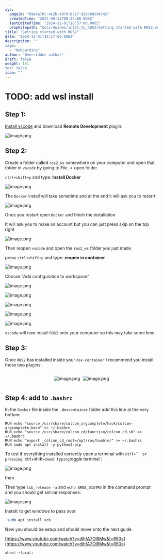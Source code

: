 ```yaml
---
sys:
  pageId: "89e0a78c-4e2b-4070-b327-d28cb0694742"
  createdTime: "2024-08-21T00:24:00.000Z"
  lastEditedTime: "2024-11-01T18:57:00.000Z"
  propFilepath: "docs/Guides/intro_to_ROS2/Getting started with ROS2.md"
title: "Getting started with ROS2"
date: "2024-11-01T18:57:00.000Z"
description: ""
tags:
  - "Onboarding"
author: "Overridden author"
draft: false
weight: 141
toc: false
icon: ""
---
```


# TODO: add wsl install

## Step 1:

[Install vscode](https://code.visualstudio.com/download) and download **Remote Development** plugin:

![image.png](https://prod-files-secure.s3.us-west-2.amazonaws.com/d518164a-d88e-44d1-a4ee-3adb3bd8bce0/efb52993-1881-4a40-b95e-6f020334f022/image.png?X-Amz-Algorithm=AWS4-HMAC-SHA256&X-Amz-Content-Sha256=UNSIGNED-PAYLOAD&X-Amz-Credential=ASIAZI2LB466WBZOF5BF%2F20250413%2Fus-west-2%2Fs3%2Faws4_request&X-Amz-Date=20250413T090758Z&X-Amz-Expires=3600&X-Amz-Security-Token=IQoJb3JpZ2luX2VjEHAaCXVzLXdlc3QtMiJIMEYCIQDOQLga7RDlRmeN0ZqUjzJZJKUG2K6Rwl%2Flf2VO7i5UrAIhALhSNdin8UZ6qP8GoODj8Z%2B2dlH7SaxTTfOKaLTVV8jOKogECOn%2F%2F%2F%2F%2F%2F%2F%2F%2F%2FwEQABoMNjM3NDIzMTgzODA1IgxHDdlXFMdPGCJnuhwq3AMR1%2BJgeNrCXKdr2uDQI8uTQ8P%2BzWql0GPWd%2Fo5IEx61jq%2BcObrkmUAAp%2BoPul41kR0%2BW5tPlxFW96dIUyZTNxyHNeCOayVFUo4q%2BWVMJf2J%2FIpDuPKNb7DjC8l3s04yDTqQlf3%2B5kRLG9T9ThssVucPTYzB8NEcJT5%2BciH3MYisGYjUUtlZ%2FDQRzVrICGe2sKLzePigKL66bmvhlqEwTdo%2BIu%2BBoFKQ%2Bh3p7vuGJPMt%2F0xVx%2FIGzdOT5Dow1NAVZHeOXQS7NQuCiekHpM8C9R5vPxtxRUgHiZHIb7dgHZ2IAYG60hN1J%2FHBjcti7QUIqSK78Z0ygupxDWQKXgGV3LT0s2s2PU4Ot7ucN3VOHG9i%2BSaThqUu%2B2YFE4K9B909ls8oXME0zx7A8UvX%2B8Jft0Jp8LJ%2FVBpUT7skK18NeKeQrYlv8RRnVfkWVujHt51NyMc1ZZ0gwUlpRoUiaux1f6B7VFUi%2BKfPly4Q0T75VlB%2B2KL72p0TeA3vmXFedU0OGNQvrbPHmqtA1ONNu8n3hkRtaEsh1mxgLGvBFbAFu4ThdgX1WXYCGKDwMiNCc3PyjDfQQ3CCO3DYeNmuHY9juSD48q5ZOC%2Bjn1ETR10zhEIwt1%2FnXoUA8Pg4YiOJDDW4O2%2FBjqkAZmQBny7SiJJJgfacGHPSrTM4K025wUMFkHwLVoWGcCPueNt%2BeMHECtc5VNAEPDwPPmfKp2rqbaID%2FUnevr8ybf1yiuE1SXoWkwx1Uq2AkzrpL4cGkLfATqTQWT6Pku9bcA9im3oD1y7N1PY%2BRHHQtIhPS3BLr9yPqHVsQ0GEHlGIF85uAi8fgWiiUQXna1j0ThjnsfeJ8E6hJqGWC2XssJPat2X&X-Amz-Signature=0c5006a7da60d9ab4015db1f782a8c94f0b749a897fb61edd80a9c0640d644a3&X-Amz-SignedHeaders=host&x-id=GetObject)

## Step 2:

Create a folder called `ros2_ws` somewhere on your computer and open that folder in `vscode` by going to File → open folder 

`ctrl+shift+p` and type: **Install Docker**

![image.png](https://prod-files-secure.s3.us-west-2.amazonaws.com/d518164a-d88e-44d1-a4ee-3adb3bd8bce0/2269dc0e-1cd5-47ff-bceb-c04ad9b2eab0/image.png?X-Amz-Algorithm=AWS4-HMAC-SHA256&X-Amz-Content-Sha256=UNSIGNED-PAYLOAD&X-Amz-Credential=ASIAZI2LB466WBZOF5BF%2F20250413%2Fus-west-2%2Fs3%2Faws4_request&X-Amz-Date=20250413T090758Z&X-Amz-Expires=3600&X-Amz-Security-Token=IQoJb3JpZ2luX2VjEHAaCXVzLXdlc3QtMiJIMEYCIQDOQLga7RDlRmeN0ZqUjzJZJKUG2K6Rwl%2Flf2VO7i5UrAIhALhSNdin8UZ6qP8GoODj8Z%2B2dlH7SaxTTfOKaLTVV8jOKogECOn%2F%2F%2F%2F%2F%2F%2F%2F%2F%2FwEQABoMNjM3NDIzMTgzODA1IgxHDdlXFMdPGCJnuhwq3AMR1%2BJgeNrCXKdr2uDQI8uTQ8P%2BzWql0GPWd%2Fo5IEx61jq%2BcObrkmUAAp%2BoPul41kR0%2BW5tPlxFW96dIUyZTNxyHNeCOayVFUo4q%2BWVMJf2J%2FIpDuPKNb7DjC8l3s04yDTqQlf3%2B5kRLG9T9ThssVucPTYzB8NEcJT5%2BciH3MYisGYjUUtlZ%2FDQRzVrICGe2sKLzePigKL66bmvhlqEwTdo%2BIu%2BBoFKQ%2Bh3p7vuGJPMt%2F0xVx%2FIGzdOT5Dow1NAVZHeOXQS7NQuCiekHpM8C9R5vPxtxRUgHiZHIb7dgHZ2IAYG60hN1J%2FHBjcti7QUIqSK78Z0ygupxDWQKXgGV3LT0s2s2PU4Ot7ucN3VOHG9i%2BSaThqUu%2B2YFE4K9B909ls8oXME0zx7A8UvX%2B8Jft0Jp8LJ%2FVBpUT7skK18NeKeQrYlv8RRnVfkWVujHt51NyMc1ZZ0gwUlpRoUiaux1f6B7VFUi%2BKfPly4Q0T75VlB%2B2KL72p0TeA3vmXFedU0OGNQvrbPHmqtA1ONNu8n3hkRtaEsh1mxgLGvBFbAFu4ThdgX1WXYCGKDwMiNCc3PyjDfQQ3CCO3DYeNmuHY9juSD48q5ZOC%2Bjn1ETR10zhEIwt1%2FnXoUA8Pg4YiOJDDW4O2%2FBjqkAZmQBny7SiJJJgfacGHPSrTM4K025wUMFkHwLVoWGcCPueNt%2BeMHECtc5VNAEPDwPPmfKp2rqbaID%2FUnevr8ybf1yiuE1SXoWkwx1Uq2AkzrpL4cGkLfATqTQWT6Pku9bcA9im3oD1y7N1PY%2BRHHQtIhPS3BLr9yPqHVsQ0GEHlGIF85uAi8fgWiiUQXna1j0ThjnsfeJ8E6hJqGWC2XssJPat2X&X-Amz-Signature=af3ba8a3a17210ff2b35ef44344fe45c8e573c03ad239d62106d63762e5f9289&X-Amz-SignedHeaders=host&x-id=GetObject)

The `Docker` install will take sometime and at the end it will ask you to restart

![image.png](https://prod-files-secure.s3.us-west-2.amazonaws.com/d518164a-d88e-44d1-a4ee-3adb3bd8bce0/ed233f78-be33-4b1f-b89c-9c346c0e961e/image.png?X-Amz-Algorithm=AWS4-HMAC-SHA256&X-Amz-Content-Sha256=UNSIGNED-PAYLOAD&X-Amz-Credential=ASIAZI2LB466WBZOF5BF%2F20250413%2Fus-west-2%2Fs3%2Faws4_request&X-Amz-Date=20250413T090758Z&X-Amz-Expires=3600&X-Amz-Security-Token=IQoJb3JpZ2luX2VjEHAaCXVzLXdlc3QtMiJIMEYCIQDOQLga7RDlRmeN0ZqUjzJZJKUG2K6Rwl%2Flf2VO7i5UrAIhALhSNdin8UZ6qP8GoODj8Z%2B2dlH7SaxTTfOKaLTVV8jOKogECOn%2F%2F%2F%2F%2F%2F%2F%2F%2F%2FwEQABoMNjM3NDIzMTgzODA1IgxHDdlXFMdPGCJnuhwq3AMR1%2BJgeNrCXKdr2uDQI8uTQ8P%2BzWql0GPWd%2Fo5IEx61jq%2BcObrkmUAAp%2BoPul41kR0%2BW5tPlxFW96dIUyZTNxyHNeCOayVFUo4q%2BWVMJf2J%2FIpDuPKNb7DjC8l3s04yDTqQlf3%2B5kRLG9T9ThssVucPTYzB8NEcJT5%2BciH3MYisGYjUUtlZ%2FDQRzVrICGe2sKLzePigKL66bmvhlqEwTdo%2BIu%2BBoFKQ%2Bh3p7vuGJPMt%2F0xVx%2FIGzdOT5Dow1NAVZHeOXQS7NQuCiekHpM8C9R5vPxtxRUgHiZHIb7dgHZ2IAYG60hN1J%2FHBjcti7QUIqSK78Z0ygupxDWQKXgGV3LT0s2s2PU4Ot7ucN3VOHG9i%2BSaThqUu%2B2YFE4K9B909ls8oXME0zx7A8UvX%2B8Jft0Jp8LJ%2FVBpUT7skK18NeKeQrYlv8RRnVfkWVujHt51NyMc1ZZ0gwUlpRoUiaux1f6B7VFUi%2BKfPly4Q0T75VlB%2B2KL72p0TeA3vmXFedU0OGNQvrbPHmqtA1ONNu8n3hkRtaEsh1mxgLGvBFbAFu4ThdgX1WXYCGKDwMiNCc3PyjDfQQ3CCO3DYeNmuHY9juSD48q5ZOC%2Bjn1ETR10zhEIwt1%2FnXoUA8Pg4YiOJDDW4O2%2FBjqkAZmQBny7SiJJJgfacGHPSrTM4K025wUMFkHwLVoWGcCPueNt%2BeMHECtc5VNAEPDwPPmfKp2rqbaID%2FUnevr8ybf1yiuE1SXoWkwx1Uq2AkzrpL4cGkLfATqTQWT6Pku9bcA9im3oD1y7N1PY%2BRHHQtIhPS3BLr9yPqHVsQ0GEHlGIF85uAi8fgWiiUQXna1j0ThjnsfeJ8E6hJqGWC2XssJPat2X&X-Amz-Signature=6f501f8b5eb0a6d37fe4edbd824b35178df9baa68dd3fd75c05f835595442d55&X-Amz-SignedHeaders=host&x-id=GetObject)

Once you restart open `Docker` and finish the installation

It will ask you to make an account but you can just press skip on the top right

![image.png](https://prod-files-secure.s3.us-west-2.amazonaws.com/d518164a-d88e-44d1-a4ee-3adb3bd8bce0/21010ad9-1659-4fd9-9f59-9932a09b2a3d/image.png?X-Amz-Algorithm=AWS4-HMAC-SHA256&X-Amz-Content-Sha256=UNSIGNED-PAYLOAD&X-Amz-Credential=ASIAZI2LB466WBZOF5BF%2F20250413%2Fus-west-2%2Fs3%2Faws4_request&X-Amz-Date=20250413T090759Z&X-Amz-Expires=3600&X-Amz-Security-Token=IQoJb3JpZ2luX2VjEHAaCXVzLXdlc3QtMiJIMEYCIQDOQLga7RDlRmeN0ZqUjzJZJKUG2K6Rwl%2Flf2VO7i5UrAIhALhSNdin8UZ6qP8GoODj8Z%2B2dlH7SaxTTfOKaLTVV8jOKogECOn%2F%2F%2F%2F%2F%2F%2F%2F%2F%2FwEQABoMNjM3NDIzMTgzODA1IgxHDdlXFMdPGCJnuhwq3AMR1%2BJgeNrCXKdr2uDQI8uTQ8P%2BzWql0GPWd%2Fo5IEx61jq%2BcObrkmUAAp%2BoPul41kR0%2BW5tPlxFW96dIUyZTNxyHNeCOayVFUo4q%2BWVMJf2J%2FIpDuPKNb7DjC8l3s04yDTqQlf3%2B5kRLG9T9ThssVucPTYzB8NEcJT5%2BciH3MYisGYjUUtlZ%2FDQRzVrICGe2sKLzePigKL66bmvhlqEwTdo%2BIu%2BBoFKQ%2Bh3p7vuGJPMt%2F0xVx%2FIGzdOT5Dow1NAVZHeOXQS7NQuCiekHpM8C9R5vPxtxRUgHiZHIb7dgHZ2IAYG60hN1J%2FHBjcti7QUIqSK78Z0ygupxDWQKXgGV3LT0s2s2PU4Ot7ucN3VOHG9i%2BSaThqUu%2B2YFE4K9B909ls8oXME0zx7A8UvX%2B8Jft0Jp8LJ%2FVBpUT7skK18NeKeQrYlv8RRnVfkWVujHt51NyMc1ZZ0gwUlpRoUiaux1f6B7VFUi%2BKfPly4Q0T75VlB%2B2KL72p0TeA3vmXFedU0OGNQvrbPHmqtA1ONNu8n3hkRtaEsh1mxgLGvBFbAFu4ThdgX1WXYCGKDwMiNCc3PyjDfQQ3CCO3DYeNmuHY9juSD48q5ZOC%2Bjn1ETR10zhEIwt1%2FnXoUA8Pg4YiOJDDW4O2%2FBjqkAZmQBny7SiJJJgfacGHPSrTM4K025wUMFkHwLVoWGcCPueNt%2BeMHECtc5VNAEPDwPPmfKp2rqbaID%2FUnevr8ybf1yiuE1SXoWkwx1Uq2AkzrpL4cGkLfATqTQWT6Pku9bcA9im3oD1y7N1PY%2BRHHQtIhPS3BLr9yPqHVsQ0GEHlGIF85uAi8fgWiiUQXna1j0ThjnsfeJ8E6hJqGWC2XssJPat2X&X-Amz-Signature=6b44b3a72d8a1929848fe78d4e38f8917c1fc240552f1f196f8661efc0aab6e1&X-Amz-SignedHeaders=host&x-id=GetObject)

Then reopen `vscode` and open the `ros2_ws` folder you just made

press `ctrl+shift+p` and type: **reopen in container**

![image.png](https://prod-files-secure.s3.us-west-2.amazonaws.com/d518164a-d88e-44d1-a4ee-3adb3bd8bce0/4e93b8c2-41ad-488c-8095-c74205196118/image.png?X-Amz-Algorithm=AWS4-HMAC-SHA256&X-Amz-Content-Sha256=UNSIGNED-PAYLOAD&X-Amz-Credential=ASIAZI2LB466WBZOF5BF%2F20250413%2Fus-west-2%2Fs3%2Faws4_request&X-Amz-Date=20250413T090758Z&X-Amz-Expires=3600&X-Amz-Security-Token=IQoJb3JpZ2luX2VjEHAaCXVzLXdlc3QtMiJIMEYCIQDOQLga7RDlRmeN0ZqUjzJZJKUG2K6Rwl%2Flf2VO7i5UrAIhALhSNdin8UZ6qP8GoODj8Z%2B2dlH7SaxTTfOKaLTVV8jOKogECOn%2F%2F%2F%2F%2F%2F%2F%2F%2F%2FwEQABoMNjM3NDIzMTgzODA1IgxHDdlXFMdPGCJnuhwq3AMR1%2BJgeNrCXKdr2uDQI8uTQ8P%2BzWql0GPWd%2Fo5IEx61jq%2BcObrkmUAAp%2BoPul41kR0%2BW5tPlxFW96dIUyZTNxyHNeCOayVFUo4q%2BWVMJf2J%2FIpDuPKNb7DjC8l3s04yDTqQlf3%2B5kRLG9T9ThssVucPTYzB8NEcJT5%2BciH3MYisGYjUUtlZ%2FDQRzVrICGe2sKLzePigKL66bmvhlqEwTdo%2BIu%2BBoFKQ%2Bh3p7vuGJPMt%2F0xVx%2FIGzdOT5Dow1NAVZHeOXQS7NQuCiekHpM8C9R5vPxtxRUgHiZHIb7dgHZ2IAYG60hN1J%2FHBjcti7QUIqSK78Z0ygupxDWQKXgGV3LT0s2s2PU4Ot7ucN3VOHG9i%2BSaThqUu%2B2YFE4K9B909ls8oXME0zx7A8UvX%2B8Jft0Jp8LJ%2FVBpUT7skK18NeKeQrYlv8RRnVfkWVujHt51NyMc1ZZ0gwUlpRoUiaux1f6B7VFUi%2BKfPly4Q0T75VlB%2B2KL72p0TeA3vmXFedU0OGNQvrbPHmqtA1ONNu8n3hkRtaEsh1mxgLGvBFbAFu4ThdgX1WXYCGKDwMiNCc3PyjDfQQ3CCO3DYeNmuHY9juSD48q5ZOC%2Bjn1ETR10zhEIwt1%2FnXoUA8Pg4YiOJDDW4O2%2FBjqkAZmQBny7SiJJJgfacGHPSrTM4K025wUMFkHwLVoWGcCPueNt%2BeMHECtc5VNAEPDwPPmfKp2rqbaID%2FUnevr8ybf1yiuE1SXoWkwx1Uq2AkzrpL4cGkLfATqTQWT6Pku9bcA9im3oD1y7N1PY%2BRHHQtIhPS3BLr9yPqHVsQ0GEHlGIF85uAi8fgWiiUQXna1j0ThjnsfeJ8E6hJqGWC2XssJPat2X&X-Amz-Signature=d4557e24883c4380b9a1d4f47b0491a96d298bd312da5ea6639264314130e180&X-Amz-SignedHeaders=host&x-id=GetObject)

Choose “Add configuration to workspace”

![image.png](https://prod-files-secure.s3.us-west-2.amazonaws.com/d518164a-d88e-44d1-a4ee-3adb3bd8bce0/9560b282-5060-4989-ba37-97e7b2c22476/image.png?X-Amz-Algorithm=AWS4-HMAC-SHA256&X-Amz-Content-Sha256=UNSIGNED-PAYLOAD&X-Amz-Credential=ASIAZI2LB466WBZOF5BF%2F20250413%2Fus-west-2%2Fs3%2Faws4_request&X-Amz-Date=20250413T090759Z&X-Amz-Expires=3600&X-Amz-Security-Token=IQoJb3JpZ2luX2VjEHAaCXVzLXdlc3QtMiJIMEYCIQDOQLga7RDlRmeN0ZqUjzJZJKUG2K6Rwl%2Flf2VO7i5UrAIhALhSNdin8UZ6qP8GoODj8Z%2B2dlH7SaxTTfOKaLTVV8jOKogECOn%2F%2F%2F%2F%2F%2F%2F%2F%2F%2FwEQABoMNjM3NDIzMTgzODA1IgxHDdlXFMdPGCJnuhwq3AMR1%2BJgeNrCXKdr2uDQI8uTQ8P%2BzWql0GPWd%2Fo5IEx61jq%2BcObrkmUAAp%2BoPul41kR0%2BW5tPlxFW96dIUyZTNxyHNeCOayVFUo4q%2BWVMJf2J%2FIpDuPKNb7DjC8l3s04yDTqQlf3%2B5kRLG9T9ThssVucPTYzB8NEcJT5%2BciH3MYisGYjUUtlZ%2FDQRzVrICGe2sKLzePigKL66bmvhlqEwTdo%2BIu%2BBoFKQ%2Bh3p7vuGJPMt%2F0xVx%2FIGzdOT5Dow1NAVZHeOXQS7NQuCiekHpM8C9R5vPxtxRUgHiZHIb7dgHZ2IAYG60hN1J%2FHBjcti7QUIqSK78Z0ygupxDWQKXgGV3LT0s2s2PU4Ot7ucN3VOHG9i%2BSaThqUu%2B2YFE4K9B909ls8oXME0zx7A8UvX%2B8Jft0Jp8LJ%2FVBpUT7skK18NeKeQrYlv8RRnVfkWVujHt51NyMc1ZZ0gwUlpRoUiaux1f6B7VFUi%2BKfPly4Q0T75VlB%2B2KL72p0TeA3vmXFedU0OGNQvrbPHmqtA1ONNu8n3hkRtaEsh1mxgLGvBFbAFu4ThdgX1WXYCGKDwMiNCc3PyjDfQQ3CCO3DYeNmuHY9juSD48q5ZOC%2Bjn1ETR10zhEIwt1%2FnXoUA8Pg4YiOJDDW4O2%2FBjqkAZmQBny7SiJJJgfacGHPSrTM4K025wUMFkHwLVoWGcCPueNt%2BeMHECtc5VNAEPDwPPmfKp2rqbaID%2FUnevr8ybf1yiuE1SXoWkwx1Uq2AkzrpL4cGkLfATqTQWT6Pku9bcA9im3oD1y7N1PY%2BRHHQtIhPS3BLr9yPqHVsQ0GEHlGIF85uAi8fgWiiUQXna1j0ThjnsfeJ8E6hJqGWC2XssJPat2X&X-Amz-Signature=a558b6b709ef6a7724c09f5809b7d5320bac954815cb2ea4da06513ac534aef4&X-Amz-SignedHeaders=host&x-id=GetObject)

![image.png](https://prod-files-secure.s3.us-west-2.amazonaws.com/d518164a-d88e-44d1-a4ee-3adb3bd8bce0/2ee63f81-886b-48e8-a553-dc6e5eac99e4/image.png?X-Amz-Algorithm=AWS4-HMAC-SHA256&X-Amz-Content-Sha256=UNSIGNED-PAYLOAD&X-Amz-Credential=ASIAZI2LB466WBZOF5BF%2F20250413%2Fus-west-2%2Fs3%2Faws4_request&X-Amz-Date=20250413T090758Z&X-Amz-Expires=3600&X-Amz-Security-Token=IQoJb3JpZ2luX2VjEHAaCXVzLXdlc3QtMiJIMEYCIQDOQLga7RDlRmeN0ZqUjzJZJKUG2K6Rwl%2Flf2VO7i5UrAIhALhSNdin8UZ6qP8GoODj8Z%2B2dlH7SaxTTfOKaLTVV8jOKogECOn%2F%2F%2F%2F%2F%2F%2F%2F%2F%2FwEQABoMNjM3NDIzMTgzODA1IgxHDdlXFMdPGCJnuhwq3AMR1%2BJgeNrCXKdr2uDQI8uTQ8P%2BzWql0GPWd%2Fo5IEx61jq%2BcObrkmUAAp%2BoPul41kR0%2BW5tPlxFW96dIUyZTNxyHNeCOayVFUo4q%2BWVMJf2J%2FIpDuPKNb7DjC8l3s04yDTqQlf3%2B5kRLG9T9ThssVucPTYzB8NEcJT5%2BciH3MYisGYjUUtlZ%2FDQRzVrICGe2sKLzePigKL66bmvhlqEwTdo%2BIu%2BBoFKQ%2Bh3p7vuGJPMt%2F0xVx%2FIGzdOT5Dow1NAVZHeOXQS7NQuCiekHpM8C9R5vPxtxRUgHiZHIb7dgHZ2IAYG60hN1J%2FHBjcti7QUIqSK78Z0ygupxDWQKXgGV3LT0s2s2PU4Ot7ucN3VOHG9i%2BSaThqUu%2B2YFE4K9B909ls8oXME0zx7A8UvX%2B8Jft0Jp8LJ%2FVBpUT7skK18NeKeQrYlv8RRnVfkWVujHt51NyMc1ZZ0gwUlpRoUiaux1f6B7VFUi%2BKfPly4Q0T75VlB%2B2KL72p0TeA3vmXFedU0OGNQvrbPHmqtA1ONNu8n3hkRtaEsh1mxgLGvBFbAFu4ThdgX1WXYCGKDwMiNCc3PyjDfQQ3CCO3DYeNmuHY9juSD48q5ZOC%2Bjn1ETR10zhEIwt1%2FnXoUA8Pg4YiOJDDW4O2%2FBjqkAZmQBny7SiJJJgfacGHPSrTM4K025wUMFkHwLVoWGcCPueNt%2BeMHECtc5VNAEPDwPPmfKp2rqbaID%2FUnevr8ybf1yiuE1SXoWkwx1Uq2AkzrpL4cGkLfATqTQWT6Pku9bcA9im3oD1y7N1PY%2BRHHQtIhPS3BLr9yPqHVsQ0GEHlGIF85uAi8fgWiiUQXna1j0ThjnsfeJ8E6hJqGWC2XssJPat2X&X-Amz-Signature=b7e14a8f589da281fcb0016486d60ca3172fcd5286dc9cda9dbe19b94cbf59e1&X-Amz-SignedHeaders=host&x-id=GetObject)

![image.png](https://prod-files-secure.s3.us-west-2.amazonaws.com/d518164a-d88e-44d1-a4ee-3adb3bd8bce0/ae1580b2-b048-407e-aed9-b584224a7a04/image.png?X-Amz-Algorithm=AWS4-HMAC-SHA256&X-Amz-Content-Sha256=UNSIGNED-PAYLOAD&X-Amz-Credential=ASIAZI2LB466WBZOF5BF%2F20250413%2Fus-west-2%2Fs3%2Faws4_request&X-Amz-Date=20250413T090758Z&X-Amz-Expires=3600&X-Amz-Security-Token=IQoJb3JpZ2luX2VjEHAaCXVzLXdlc3QtMiJIMEYCIQDOQLga7RDlRmeN0ZqUjzJZJKUG2K6Rwl%2Flf2VO7i5UrAIhALhSNdin8UZ6qP8GoODj8Z%2B2dlH7SaxTTfOKaLTVV8jOKogECOn%2F%2F%2F%2F%2F%2F%2F%2F%2F%2FwEQABoMNjM3NDIzMTgzODA1IgxHDdlXFMdPGCJnuhwq3AMR1%2BJgeNrCXKdr2uDQI8uTQ8P%2BzWql0GPWd%2Fo5IEx61jq%2BcObrkmUAAp%2BoPul41kR0%2BW5tPlxFW96dIUyZTNxyHNeCOayVFUo4q%2BWVMJf2J%2FIpDuPKNb7DjC8l3s04yDTqQlf3%2B5kRLG9T9ThssVucPTYzB8NEcJT5%2BciH3MYisGYjUUtlZ%2FDQRzVrICGe2sKLzePigKL66bmvhlqEwTdo%2BIu%2BBoFKQ%2Bh3p7vuGJPMt%2F0xVx%2FIGzdOT5Dow1NAVZHeOXQS7NQuCiekHpM8C9R5vPxtxRUgHiZHIb7dgHZ2IAYG60hN1J%2FHBjcti7QUIqSK78Z0ygupxDWQKXgGV3LT0s2s2PU4Ot7ucN3VOHG9i%2BSaThqUu%2B2YFE4K9B909ls8oXME0zx7A8UvX%2B8Jft0Jp8LJ%2FVBpUT7skK18NeKeQrYlv8RRnVfkWVujHt51NyMc1ZZ0gwUlpRoUiaux1f6B7VFUi%2BKfPly4Q0T75VlB%2B2KL72p0TeA3vmXFedU0OGNQvrbPHmqtA1ONNu8n3hkRtaEsh1mxgLGvBFbAFu4ThdgX1WXYCGKDwMiNCc3PyjDfQQ3CCO3DYeNmuHY9juSD48q5ZOC%2Bjn1ETR10zhEIwt1%2FnXoUA8Pg4YiOJDDW4O2%2FBjqkAZmQBny7SiJJJgfacGHPSrTM4K025wUMFkHwLVoWGcCPueNt%2BeMHECtc5VNAEPDwPPmfKp2rqbaID%2FUnevr8ybf1yiuE1SXoWkwx1Uq2AkzrpL4cGkLfATqTQWT6Pku9bcA9im3oD1y7N1PY%2BRHHQtIhPS3BLr9yPqHVsQ0GEHlGIF85uAi8fgWiiUQXna1j0ThjnsfeJ8E6hJqGWC2XssJPat2X&X-Amz-Signature=ad12b7b3a550941f4c23fc5244443e77340f513052be1e9bd05d7320f8a9218b&X-Amz-SignedHeaders=host&x-id=GetObject)

![image.png](https://prod-files-secure.s3.us-west-2.amazonaws.com/d518164a-d88e-44d1-a4ee-3adb3bd8bce0/53255b28-f75e-430f-b9e3-c0ac8577e42b/image.png?X-Amz-Algorithm=AWS4-HMAC-SHA256&X-Amz-Content-Sha256=UNSIGNED-PAYLOAD&X-Amz-Credential=ASIAZI2LB466WBZOF5BF%2F20250413%2Fus-west-2%2Fs3%2Faws4_request&X-Amz-Date=20250413T090758Z&X-Amz-Expires=3600&X-Amz-Security-Token=IQoJb3JpZ2luX2VjEHAaCXVzLXdlc3QtMiJIMEYCIQDOQLga7RDlRmeN0ZqUjzJZJKUG2K6Rwl%2Flf2VO7i5UrAIhALhSNdin8UZ6qP8GoODj8Z%2B2dlH7SaxTTfOKaLTVV8jOKogECOn%2F%2F%2F%2F%2F%2F%2F%2F%2F%2FwEQABoMNjM3NDIzMTgzODA1IgxHDdlXFMdPGCJnuhwq3AMR1%2BJgeNrCXKdr2uDQI8uTQ8P%2BzWql0GPWd%2Fo5IEx61jq%2BcObrkmUAAp%2BoPul41kR0%2BW5tPlxFW96dIUyZTNxyHNeCOayVFUo4q%2BWVMJf2J%2FIpDuPKNb7DjC8l3s04yDTqQlf3%2B5kRLG9T9ThssVucPTYzB8NEcJT5%2BciH3MYisGYjUUtlZ%2FDQRzVrICGe2sKLzePigKL66bmvhlqEwTdo%2BIu%2BBoFKQ%2Bh3p7vuGJPMt%2F0xVx%2FIGzdOT5Dow1NAVZHeOXQS7NQuCiekHpM8C9R5vPxtxRUgHiZHIb7dgHZ2IAYG60hN1J%2FHBjcti7QUIqSK78Z0ygupxDWQKXgGV3LT0s2s2PU4Ot7ucN3VOHG9i%2BSaThqUu%2B2YFE4K9B909ls8oXME0zx7A8UvX%2B8Jft0Jp8LJ%2FVBpUT7skK18NeKeQrYlv8RRnVfkWVujHt51NyMc1ZZ0gwUlpRoUiaux1f6B7VFUi%2BKfPly4Q0T75VlB%2B2KL72p0TeA3vmXFedU0OGNQvrbPHmqtA1ONNu8n3hkRtaEsh1mxgLGvBFbAFu4ThdgX1WXYCGKDwMiNCc3PyjDfQQ3CCO3DYeNmuHY9juSD48q5ZOC%2Bjn1ETR10zhEIwt1%2FnXoUA8Pg4YiOJDDW4O2%2FBjqkAZmQBny7SiJJJgfacGHPSrTM4K025wUMFkHwLVoWGcCPueNt%2BeMHECtc5VNAEPDwPPmfKp2rqbaID%2FUnevr8ybf1yiuE1SXoWkwx1Uq2AkzrpL4cGkLfATqTQWT6Pku9bcA9im3oD1y7N1PY%2BRHHQtIhPS3BLr9yPqHVsQ0GEHlGIF85uAi8fgWiiUQXna1j0ThjnsfeJ8E6hJqGWC2XssJPat2X&X-Amz-Signature=0d2a8f8a99278ebd207f945ae166dad0fc5011c0e67a43c033ecaf8af108cd17&X-Amz-SignedHeaders=host&x-id=GetObject)

![image.png](https://prod-files-secure.s3.us-west-2.amazonaws.com/d518164a-d88e-44d1-a4ee-3adb3bd8bce0/7c562767-5af9-4ffb-97d1-327bcdf4ee00/image.png?X-Amz-Algorithm=AWS4-HMAC-SHA256&X-Amz-Content-Sha256=UNSIGNED-PAYLOAD&X-Amz-Credential=ASIAZI2LB466WBZOF5BF%2F20250413%2Fus-west-2%2Fs3%2Faws4_request&X-Amz-Date=20250413T090759Z&X-Amz-Expires=3600&X-Amz-Security-Token=IQoJb3JpZ2luX2VjEHAaCXVzLXdlc3QtMiJIMEYCIQDOQLga7RDlRmeN0ZqUjzJZJKUG2K6Rwl%2Flf2VO7i5UrAIhALhSNdin8UZ6qP8GoODj8Z%2B2dlH7SaxTTfOKaLTVV8jOKogECOn%2F%2F%2F%2F%2F%2F%2F%2F%2F%2FwEQABoMNjM3NDIzMTgzODA1IgxHDdlXFMdPGCJnuhwq3AMR1%2BJgeNrCXKdr2uDQI8uTQ8P%2BzWql0GPWd%2Fo5IEx61jq%2BcObrkmUAAp%2BoPul41kR0%2BW5tPlxFW96dIUyZTNxyHNeCOayVFUo4q%2BWVMJf2J%2FIpDuPKNb7DjC8l3s04yDTqQlf3%2B5kRLG9T9ThssVucPTYzB8NEcJT5%2BciH3MYisGYjUUtlZ%2FDQRzVrICGe2sKLzePigKL66bmvhlqEwTdo%2BIu%2BBoFKQ%2Bh3p7vuGJPMt%2F0xVx%2FIGzdOT5Dow1NAVZHeOXQS7NQuCiekHpM8C9R5vPxtxRUgHiZHIb7dgHZ2IAYG60hN1J%2FHBjcti7QUIqSK78Z0ygupxDWQKXgGV3LT0s2s2PU4Ot7ucN3VOHG9i%2BSaThqUu%2B2YFE4K9B909ls8oXME0zx7A8UvX%2B8Jft0Jp8LJ%2FVBpUT7skK18NeKeQrYlv8RRnVfkWVujHt51NyMc1ZZ0gwUlpRoUiaux1f6B7VFUi%2BKfPly4Q0T75VlB%2B2KL72p0TeA3vmXFedU0OGNQvrbPHmqtA1ONNu8n3hkRtaEsh1mxgLGvBFbAFu4ThdgX1WXYCGKDwMiNCc3PyjDfQQ3CCO3DYeNmuHY9juSD48q5ZOC%2Bjn1ETR10zhEIwt1%2FnXoUA8Pg4YiOJDDW4O2%2FBjqkAZmQBny7SiJJJgfacGHPSrTM4K025wUMFkHwLVoWGcCPueNt%2BeMHECtc5VNAEPDwPPmfKp2rqbaID%2FUnevr8ybf1yiuE1SXoWkwx1Uq2AkzrpL4cGkLfATqTQWT6Pku9bcA9im3oD1y7N1PY%2BRHHQtIhPS3BLr9yPqHVsQ0GEHlGIF85uAi8fgWiiUQXna1j0ThjnsfeJ8E6hJqGWC2XssJPat2X&X-Amz-Signature=86f97f59a76fb1bc55e1872f7d143d930590a45bfed76844515c4351b8e59199&X-Amz-SignedHeaders=host&x-id=GetObject)

`vscode` will now install `ROS2` onto your computer so this may take some time.

## Step 3:

Once `ROS2` has installed inside your `dev-container` I recommend you install these two plugins:

<div style="display: flex;flex-direction: row; column-gap:10px; max-width: 630px;justify-content: center;">
<div>

![image.png](https://prod-files-secure.s3.us-west-2.amazonaws.com/d518164a-d88e-44d1-a4ee-3adb3bd8bce0/3fc3d550-5a54-4ba1-ba6b-faa01cdb7369/image.png?X-Amz-Algorithm=AWS4-HMAC-SHA256&X-Amz-Content-Sha256=UNSIGNED-PAYLOAD&X-Amz-Credential=ASIAZI2LB466YLXSFD3Y%2F20250413%2Fus-west-2%2Fs3%2Faws4_request&X-Amz-Date=20250413T090800Z&X-Amz-Expires=3600&X-Amz-Security-Token=IQoJb3JpZ2luX2VjEHAaCXVzLXdlc3QtMiJHMEUCIHouqu01iSm%2FLlcW%2BZtbDhFIJafFAzmixEi7PW2VxeewAiEAr0AE%2BYXePmEUS8tVQRQ1yW6nq%2F8KZjWgzZ9Ez2tQvPMqiAQI6f%2F%2F%2F%2F%2F%2F%2F%2F%2F%2FARAAGgw2Mzc0MjMxODM4MDUiDEpvqAjU8h1%2Ft%2B0btircA86tSHTCb3UaU%2BvDc4JBpv7Juq39t%2FEFEK28lKvbA1Vuj9qxgG2NWNdfsmjtcEUlittTPbovasza5EcCpKWahPp6IT2CPEUL39QD8xbRVDMYoEFHA2VjKWCAbFOx7EYN1lPxd7dD5Sic1xPTxs%2BZU11iatlXiDkDiHCdkZ4YTKQqh%2BgxK0kVwOtLScegywPbV3CobcIfWHi1K2B7vttdmQsCm0zWwHdUwDFS%2FANuk3QnBz2pHATGeT5V%2B2HCd9QUK2AahRcchmiKTdHX88JKmrAcjRrT%2BVrF2B%2FYP0lmDcTw6QNP4X1nmR00suk5jLa1e473tPKTQlwVQXn5JfYJ1rm73jeD8wUiNKfreMQFgehhwRAiARCAVcDL9tA07lTWnMQRIfRl%2Ftthp%2Ff%2Fux8OCIpmvKso%2B%2BO1zsIl9Xq%2FD0GLC6bliNjNGkTyG7QfUSkO9kCMQsxazWOoDz6sEuuh9C3OnZXVqthx2%2BZcoESXggeuw5uzFv4TaCXgPOOwiJaSUC46M6gk22rWGMXrL1R20nIEUTqUh6RGIH7dtU0b4B3eIl8sfN%2F4AejACMbLxnUhYyn%2FCZ3fZp53xwahB0X0f%2FL3tPSz5LUt5aqa83h541SIGaoutGtGhQYGfuEWMLHg7b8GOqUBDV8M%2F2AocoXQFret%2BSkG4NQah7y21MwwqQZT%2FsJ9hinwcD6Bbudp7nLhPvjkMEkyOkDaAU48DXsMY8I%2BdkvbUmOS47bzaAUlDnHta8A4YbE6BI6IO86HmLCcekRWZx2BNK84rIPcABKvl1jvNxhA3b1J8xbFY8wL8CAWAwgyy%2FcEZItxWQwKLgWtJDWg2NU6pAykekTmtg%2BEUxci0Z2Kw9jqxPIK&X-Amz-Signature=484ecb386504bdd896691ce2c400c54b0a75a285347e857a1a5e53bcf5065a22&X-Amz-SignedHeaders=host&x-id=GetObject)

</div>
<div>

![image.png](https://prod-files-secure.s3.us-west-2.amazonaws.com/d518164a-d88e-44d1-a4ee-3adb3bd8bce0/d994cc66-13c2-4093-a5a3-f84cf4601a82/image.png?X-Amz-Algorithm=AWS4-HMAC-SHA256&X-Amz-Content-Sha256=UNSIGNED-PAYLOAD&X-Amz-Credential=ASIAZI2LB4667HH4Q5XM%2F20250413%2Fus-west-2%2Fs3%2Faws4_request&X-Amz-Date=20250413T090800Z&X-Amz-Expires=3600&X-Amz-Security-Token=IQoJb3JpZ2luX2VjEHAaCXVzLXdlc3QtMiJGMEQCIB6CJM%2BWXWTlH8mv6qrUcH%2B0J2TJOIkz9hBRU3XLIBGRAiBnuGcsK2ci%2Bg%2Fx387Qo3O9zPJD61Li97w%2B5iZn2vMhCSqIBAjp%2F%2F%2F%2F%2F%2F%2F%2F%2F%2F8BEAAaDDYzNzQyMzE4MzgwNSIMm4zcIKXfqh4BRWg1KtwDM8MEqq9V%2FHfnOxr1EXsp%2FjQ%2BEkZRv%2BicCTyRsUgitiiYgliuypkXGJo4YYe%2FqWMtoj0L%2BCM2I8u9sbyxkZVG%2Bwx1Q1Tps5h%2FjFl6g5K4Fx1ifS7T1xbYIbag1TC32GJ956%2B1ZoAdaHLKHtmaYdzwr1gi9AG63qGlYE15EquU%2BuRNPrjT5z7ZEkWpXbNikJ3gTvFabZRGyyB3G4O8Tg%2F3F695zHYIiPVtiv4LlntdbUI8zdXyEo4bxkfpenNbgEBcVyayyciaqZBnq1%2F%2BkOq0a9HOZSTzKqb6p%2BLPPrVYylrgmDOHjRLumViCJLln0lS7brU56Uu%2FwN%2FAhsRpVRK8rrrKCjyPaAskTbrf2zwjIHFbqgbtcjBkjaNDfzClQpJhMM1bMRGlHn2z6sZoERtyrcKipXzBIpakGz%2FlTc8LQHT7N38ZiNuYwzIeVoTHtBF4jwD47JnZRLKfRUL%2F%2BraK0B7ZE8PCgv%2ByYksyJ3u5VM%2Byr%2FC8cDjACi7WfwCXqfTidxiJbHhRN1rYq1%2FgtmwZqsu7aWO3L2Hogz%2FTVdCGItFW9xuP8lr2w8TQMxpY2bAZ3rwL1JK9ex%2F6i13kPMTIDGfJhxdbCy1Ud8VeafLNg3dRL7fkFMqevh%2FYj48wweDtvwY6pgHFY0FqtNw6%2F2Mq%2F8EOgk0GAoLJrjeRIuRdY1ezvuDvNDAZKwzWPuhTIx81ziGtXmFvfGJYDiHzT7EtH2Wrb1BXaU%2BXHvPBGZXBK7iDz%2FZY0Rouhq55%2FW6wpvS7hKqVj3kS1wcjX5pW1vKIxLn0F5lTpyAzRO0LEuN8qPp390VcrqRp8cuqsY6RWxtSqjo2ssutFtRy51Qg%2Fj38p9w0jY8qpdxxg4Rd&X-Amz-Signature=4a130e1804175438cf888ab43e97f64a7bccdedff493c3d9c80f0cf8f867edb7&X-Amz-SignedHeaders=host&x-id=GetObject)

</div>
</div>

## Step 4: add to `.bashrc`

In the `Docker` file inside the `.devcontainer` folder add this line at the very bottom: 

```docker
RUN echo "source /usr/share/colcon_argcomplete/hook/colcon-argcomplete.bash" >> ~/.bashrc
RUN echo "source /usr/share/colcon_cd/function/colcon_cd.sh" >> ~/.bashrc
RUN echo "export _colcon_cd_root=/opt/ros/humble/" >> ~/.bashrc
RUN sudo apt install -y python3-pip 
```

To test if everything installed correctly open a terminal with `ctrl+`` or pressing `ctrl+shift+p` and typing `toggle terminal`:

![image.png](https://prod-files-secure.s3.us-west-2.amazonaws.com/d518164a-d88e-44d1-a4ee-3adb3bd8bce0/6a4943d8-b04e-4c02-9a58-775f3384d1a5/image.png?X-Amz-Algorithm=AWS4-HMAC-SHA256&X-Amz-Content-Sha256=UNSIGNED-PAYLOAD&X-Amz-Credential=ASIAZI2LB466WBZOF5BF%2F20250413%2Fus-west-2%2Fs3%2Faws4_request&X-Amz-Date=20250413T090758Z&X-Amz-Expires=3600&X-Amz-Security-Token=IQoJb3JpZ2luX2VjEHAaCXVzLXdlc3QtMiJIMEYCIQDOQLga7RDlRmeN0ZqUjzJZJKUG2K6Rwl%2Flf2VO7i5UrAIhALhSNdin8UZ6qP8GoODj8Z%2B2dlH7SaxTTfOKaLTVV8jOKogECOn%2F%2F%2F%2F%2F%2F%2F%2F%2F%2FwEQABoMNjM3NDIzMTgzODA1IgxHDdlXFMdPGCJnuhwq3AMR1%2BJgeNrCXKdr2uDQI8uTQ8P%2BzWql0GPWd%2Fo5IEx61jq%2BcObrkmUAAp%2BoPul41kR0%2BW5tPlxFW96dIUyZTNxyHNeCOayVFUo4q%2BWVMJf2J%2FIpDuPKNb7DjC8l3s04yDTqQlf3%2B5kRLG9T9ThssVucPTYzB8NEcJT5%2BciH3MYisGYjUUtlZ%2FDQRzVrICGe2sKLzePigKL66bmvhlqEwTdo%2BIu%2BBoFKQ%2Bh3p7vuGJPMt%2F0xVx%2FIGzdOT5Dow1NAVZHeOXQS7NQuCiekHpM8C9R5vPxtxRUgHiZHIb7dgHZ2IAYG60hN1J%2FHBjcti7QUIqSK78Z0ygupxDWQKXgGV3LT0s2s2PU4Ot7ucN3VOHG9i%2BSaThqUu%2B2YFE4K9B909ls8oXME0zx7A8UvX%2B8Jft0Jp8LJ%2FVBpUT7skK18NeKeQrYlv8RRnVfkWVujHt51NyMc1ZZ0gwUlpRoUiaux1f6B7VFUi%2BKfPly4Q0T75VlB%2B2KL72p0TeA3vmXFedU0OGNQvrbPHmqtA1ONNu8n3hkRtaEsh1mxgLGvBFbAFu4ThdgX1WXYCGKDwMiNCc3PyjDfQQ3CCO3DYeNmuHY9juSD48q5ZOC%2Bjn1ETR10zhEIwt1%2FnXoUA8Pg4YiOJDDW4O2%2FBjqkAZmQBny7SiJJJgfacGHPSrTM4K025wUMFkHwLVoWGcCPueNt%2BeMHECtc5VNAEPDwPPmfKp2rqbaID%2FUnevr8ybf1yiuE1SXoWkwx1Uq2AkzrpL4cGkLfATqTQWT6Pku9bcA9im3oD1y7N1PY%2BRHHQtIhPS3BLr9yPqHVsQ0GEHlGIF85uAi8fgWiiUQXna1j0ThjnsfeJ8E6hJqGWC2XssJPat2X&X-Amz-Signature=5d4fedd06cb18743cc75f69d5446b3b67e65c6d32792f09c671eca52c30398c4&X-Amz-SignedHeaders=host&x-id=GetObject)

then 

Then type `lsb_release -a` and `echo $ROS_DISTRO` in the command prompt and you should get similar responses:

![image.png](https://prod-files-secure.s3.us-west-2.amazonaws.com/d518164a-d88e-44d1-a4ee-3adb3bd8bce0/3e635dec-a805-4e85-8b9e-d000e5b71a4e/image.png?X-Amz-Algorithm=AWS4-HMAC-SHA256&X-Amz-Content-Sha256=UNSIGNED-PAYLOAD&X-Amz-Credential=ASIAZI2LB466WBZOF5BF%2F20250413%2Fus-west-2%2Fs3%2Faws4_request&X-Amz-Date=20250413T090758Z&X-Amz-Expires=3600&X-Amz-Security-Token=IQoJb3JpZ2luX2VjEHAaCXVzLXdlc3QtMiJIMEYCIQDOQLga7RDlRmeN0ZqUjzJZJKUG2K6Rwl%2Flf2VO7i5UrAIhALhSNdin8UZ6qP8GoODj8Z%2B2dlH7SaxTTfOKaLTVV8jOKogECOn%2F%2F%2F%2F%2F%2F%2F%2F%2F%2FwEQABoMNjM3NDIzMTgzODA1IgxHDdlXFMdPGCJnuhwq3AMR1%2BJgeNrCXKdr2uDQI8uTQ8P%2BzWql0GPWd%2Fo5IEx61jq%2BcObrkmUAAp%2BoPul41kR0%2BW5tPlxFW96dIUyZTNxyHNeCOayVFUo4q%2BWVMJf2J%2FIpDuPKNb7DjC8l3s04yDTqQlf3%2B5kRLG9T9ThssVucPTYzB8NEcJT5%2BciH3MYisGYjUUtlZ%2FDQRzVrICGe2sKLzePigKL66bmvhlqEwTdo%2BIu%2BBoFKQ%2Bh3p7vuGJPMt%2F0xVx%2FIGzdOT5Dow1NAVZHeOXQS7NQuCiekHpM8C9R5vPxtxRUgHiZHIb7dgHZ2IAYG60hN1J%2FHBjcti7QUIqSK78Z0ygupxDWQKXgGV3LT0s2s2PU4Ot7ucN3VOHG9i%2BSaThqUu%2B2YFE4K9B909ls8oXME0zx7A8UvX%2B8Jft0Jp8LJ%2FVBpUT7skK18NeKeQrYlv8RRnVfkWVujHt51NyMc1ZZ0gwUlpRoUiaux1f6B7VFUi%2BKfPly4Q0T75VlB%2B2KL72p0TeA3vmXFedU0OGNQvrbPHmqtA1ONNu8n3hkRtaEsh1mxgLGvBFbAFu4ThdgX1WXYCGKDwMiNCc3PyjDfQQ3CCO3DYeNmuHY9juSD48q5ZOC%2Bjn1ETR10zhEIwt1%2FnXoUA8Pg4YiOJDDW4O2%2FBjqkAZmQBny7SiJJJgfacGHPSrTM4K025wUMFkHwLVoWGcCPueNt%2BeMHECtc5VNAEPDwPPmfKp2rqbaID%2FUnevr8ybf1yiuE1SXoWkwx1Uq2AkzrpL4cGkLfATqTQWT6Pku9bcA9im3oD1y7N1PY%2BRHHQtIhPS3BLr9yPqHVsQ0GEHlGIF85uAi8fgWiiUQXna1j0ThjnsfeJ8E6hJqGWC2XssJPat2X&X-Amz-Signature=1b9ab2bf7d1e904841f1846506eb4b40fb62ffe892ddf9e1b3780a105a056e49&X-Amz-SignedHeaders=host&x-id=GetObject)

Install:  to get windows to pass over

```bash
 sudo apt install xcb
```

Now you should be setup and should move onto the next guide 

[https://www.youtube.com/watch?v=dihfA7Ol6Mw&t=650s](https://www.youtube.com/watch?v=dihfA7Ol6Mw&t=650s)

```python
xhost +local:
```
